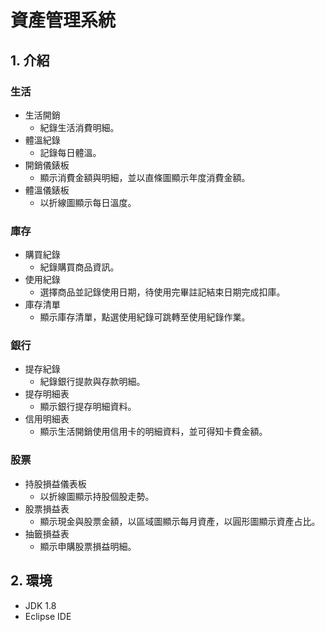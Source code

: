 # 資產管理系統

## 1. 介紹
### 生活
- 生活開銷
  - 紀錄生活消費明細。
- 體溫紀錄
  - 記錄每日體溫。
- 開銷儀錶板
  - 顯示消費金額與明細，並以直條圖顯示年度消費金額。
- 體溫儀錶板
  - 以折線圖顯示每日溫度。

### 庫存
- 購買紀錄
  - 紀錄購買商品資訊。
- 使用紀錄
  - 選擇商品並記錄使用日期，待使用完畢註記結束日期完成扣庫。
- 庫存清單
  - 顯示庫存清單，點選使用紀錄可跳轉至使用紀錄作業。

### 銀行
- 提存紀錄
  - 紀錄銀行提款與存款明細。
- 提存明細表
  - 顯示銀行提存明細資料。
- 信用明細表
  - 顯示生活開銷使用信用卡的明細資料，並可得知卡費金額。

### 股票
- 持股損益儀表板
  - 以折線圖顯示持股個股走勢。
- 股票損益表
  - 顯示現金與股票金額，以區域圖顯示每月資產，以圓形圖顯示資產占比。
- 抽籤損益表
  - 顯示申購股票損益明細。

## 2. 環境
- JDK 1.8
- Eclipse IDE
